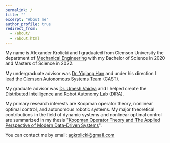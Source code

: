 ```yaml
---
permalink: /
title: ""
excerpt: "About me"
author_profile: true
redirect_from: 
  - /about/
  - /about.html
---
```


My name is Alexander Krolicki and I graduated from Clemson University the department of [Mechanical Engineering](https://www.clemson.edu/cecas/departments/me/) with my Bachelor of Science in 2020 and Masters of Science in 2022.

My undergraduate advisor was [Dr. Yiqiang Han](https://www.clemson.edu/cecas/departments/me/people/faculty/han.html) and under his direction I lead the [Clemson Autonomous Systems Team](https://clemson-autonomous-systems.gitbook.io/clemson-university-autonomous-systems/) (CAST). 

My graduate advisor was [Dr. Umesh Vaidya](https://www.clemson.edu/cecas/departments/me/people/faculty/Vaidya.html) and I helped create the [Distributed Intelligence and Robot Autonomy Lab](https://cecas.clemson.edu/ugvaidya/home/) (DIRA). 

My primary research interests are Koopman operator theory, nonlinear optimal control, and autonomous robotic systems. My major theoretical contributions in the field of dynamic systems and nonlinear optimal control are summarized in my thesis "[Koopman Operator Theory and The Applied Perspective of Modern Data-Driven Systems](https://tigerprints.clemson.edu/all_theses/3941/)". 

You can contact me by email: agkrolicki@gmail.com
<p align="center">
<script type='text/javascript' id='clustrmaps' src='//cdn.clustrmaps.com/map_v2.js?cl=080808&w=a&t=tt&d=Q6IPRAGzFvpk_XoXWJIynUwezpP5mAvlQUYDQVZ1mnI&co=ffffff&cmo=3acc3a&cmn=ff5353&ct=808080'></script>
</p>